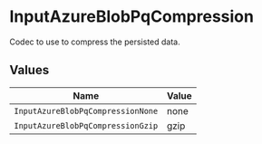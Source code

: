 # InputAzureBlobPqCompression

Codec to use to compress the persisted data.


## Values

| Name                              | Value                             |
| --------------------------------- | --------------------------------- |
| `InputAzureBlobPqCompressionNone` | none                              |
| `InputAzureBlobPqCompressionGzip` | gzip                              |